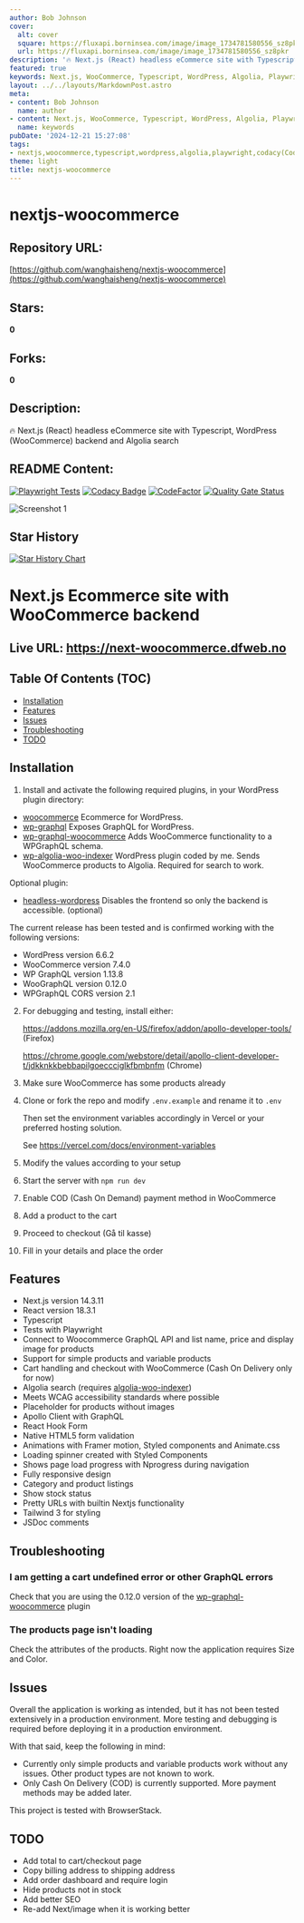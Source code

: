 ```yaml
---
author: Bob Johnson
cover:
  alt: cover
  square: https://fluxapi.borninsea.com/image/image_1734781580556_sz8pkr
  url: https://fluxapi.borninsea.com/image/image_1734781580556_sz8pkr
description: '🔥 Next.js (React) headless eCommerce site with Typescript, WordPress (WooCommerce) backend and Algolia search'
featured: true
keywords: Next.js, WooCommerce, Typescript, WordPress, Algolia, Playwright, Codacy, CodeFactor, SonarCloud, StarHistory, headless eCommerce, GraphQL, wp-graphql, wp-graphql-woocommerce, wp-algolia-woo-indexer, headless-wordpress, Apollo Developer Tools
layout: ../../layouts/MarkdownPost.astro
meta:
- content: Bob Johnson
  name: author
- content: Next.js, WooCommerce, Typescript, WordPress, Algolia, Playwright, Codacy, CodeFactor, SonarCloud, StarHistory, headless eCommerce, GraphQL, wp-graphql, wp-graphql-woocommerce, wp-algolia-woo-indexer, headless-wordpress, Apollo Developer Tools
  name: keywords
pubDate: '2024-12-21 15:27:08'
tags:
- nextjs,woocommerce,typescript,wordpress,algolia,playwright,codacy(CodeQuality),codefactor(CodeReview),sonarcloud(CodeAnalysis),headless-commerce,e-commerce,graphql
theme: light
title: nextjs-woocommerce
---
```


# nextjs-woocommerce

## Repository URL: 
[https://github.com/wanghaisheng/nextjs-woocommerce](https://github.com/wanghaisheng/nextjs-woocommerce)

## Stars: 
**0**

## Forks: 
**0**

## Description: 
🔥 Next.js (React) headless eCommerce site with Typescript, WordPress (WooCommerce) backend and Algolia search

## README Content: 
[![Playwright Tests](https://github.com/w3bdesign/nextjs-woocommerce/actions/workflows/playwright.yml/badge.svg)](https://github.com/w3bdesign/nextjs-woocommerce/actions/workflows/playwright.yml)
[![Codacy Badge](https://api.codacy.com/project/badge/Grade/29de6847b01142e6a0183988fc3df46a)](https://app.codacy.com/gh/w3bdesign/nextjs-woocommerce?utm_source=github.com&utm_medium=referral&utm_content=w3bdesign/nextjs-woocommerce&utm_campaign=Badge_Grade_Settings)
[![CodeFactor](https://www.codefactor.io/repository/github/w3bdesign/nextjs-woocommerce/badge)](https://www.codefactor.io/repository/github/w3bdesign/nextjs-woocommerce)
[![Quality Gate Status](https://sonarcloud.io/api/project_badges/measure?project=w3bdesign_nextjs-woocommerce&metric=alert_status)](https://sonarcloud.io/dashboard?id=w3bdesign_nextjs-woocommerce)
 
![Screenshot 1](./screenshots/screenshot1.jpg)

## Star History 

[![Star History Chart](https://api.star-history.com/svg?repos=w3bdesign/nextjs-woocommerce&type=Date)](https://star-history.com/#w3bdesign/nextjs-woocommerce&Date)

# Next.js Ecommerce site with WooCommerce backend

## Live URL: <https://next-woocommerce.dfweb.no>

## Table Of Contents (TOC)

-   [Installation](#Installation)
-   [Features](#Features)
-   [Issues](#Issues)
-   [Troubleshooting](#Troubleshooting)
-   [TODO](#TODO)

## Installation

1.  Install and activate the following required plugins, in your WordPress plugin directory:

-   [woocommerce](https://wordpress.org/plugins/woocommerce) Ecommerce for WordPress.
-   [wp-graphql](https://wordpress.org/plugins/wp-graphql) Exposes GraphQL for WordPress.
-   [wp-graphql-woocommerce](https://github.com/wp-graphql/wp-graphql-woocommerce) Adds WooCommerce functionality to a WPGraphQL schema.
-   [wp-algolia-woo-indexer](https://github.com/w3bdesign/wp-algolia-woo-indexer) WordPress plugin coded by me. Sends WooCommerce products to Algolia. Required for search to work. 

Optional plugin:

-   [headless-wordpress](https://github.com/w3bdesign/headless-wp) Disables the frontend so only the backend is accessible. (optional)

The current release has been tested and is confirmed working with the following versions:

-   WordPress version 6.6.2
-   WooCommerce version 7.4.0
-   WP GraphQL version 1.13.8
-   WooGraphQL version 0.12.0
-   WPGraphQL CORS version 2.1

2.  For debugging and testing, install either:

    <https://addons.mozilla.org/en-US/firefox/addon/apollo-developer-tools/> (Firefox)

    <https://chrome.google.com/webstore/detail/apollo-client-developer-t/jdkknkkbebbapilgoeccciglkfbmbnfm> (Chrome)

3.  Make sure WooCommerce has some products already


4.  Clone or fork the repo and modify `.env.example` and rename it to `.env`

    Then set the environment variables accordingly in Vercel or your preferred hosting solution.

    See <https://vercel.com/docs/environment-variables>

5.  Modify the values according to your setup

6.  Start the server with `npm run dev`

7.  Enable COD (Cash On Demand) payment method in WooCommerce

8.  Add a product to the cart

9.  Proceed to checkout (Gå til kasse)

10. Fill in your details and place the order

## Features

-   Next.js version 14.3.11
-   React version 18.3.1
-   Typescript
-   Tests with Playwright
-   Connect to Woocommerce GraphQL API and list name, price and display image for products
-   Support for simple products and variable products
-   Cart handling and checkout with WooCommerce (Cash On Delivery only for now)
-   Algolia search (requires [algolia-woo-indexer](https://github.com/w3bdesign/algolia-woo-indexer))
-   Meets WCAG accessibility standards where possible
-   Placeholder for products without images
-   Apollo Client with GraphQL
-   React Hook Form
-   Native HTML5 form validation
-   Animations with Framer motion, Styled components and Animate.css
-   Loading spinner created with Styled Components
-   Shows page load progress with Nprogress during navigation
-   Fully responsive design
-   Category and product listings
-   Show stock status
-   Pretty URLs with builtin Nextjs functionality
-   Tailwind 3 for styling
-   JSDoc comments

## Troubleshooting

### I am getting a cart undefined error or other GraphQL errors

Check that you are using the 0.12.0 version of the [wp-graphql-woocommerce](https://github.com/wp-graphql/wp-graphql-woocommerce) plugin

### The products page isn't loading

Check the attributes of the products. Right now the application requires Size and Color.

## Issues

Overall the application is working as intended, but it has not been tested extensively in a production environment. 
More testing and debugging is required before deploying it in a production environment. 

With that said, keep the following in mind:

-   Currently only simple products and variable products work without any issues. Other product types are not known to work.
-   Only Cash On Delivery (COD) is currently supported. More payment methods may be added later.

This project is tested with BrowserStack.

## TODO

-   Add total to cart/checkout page
-   Copy billing address to shipping address
-   Add order dashboard and require login
-   Hide products not in stock
-   Add better SEO
-   Re-add Next/image when it is working better

